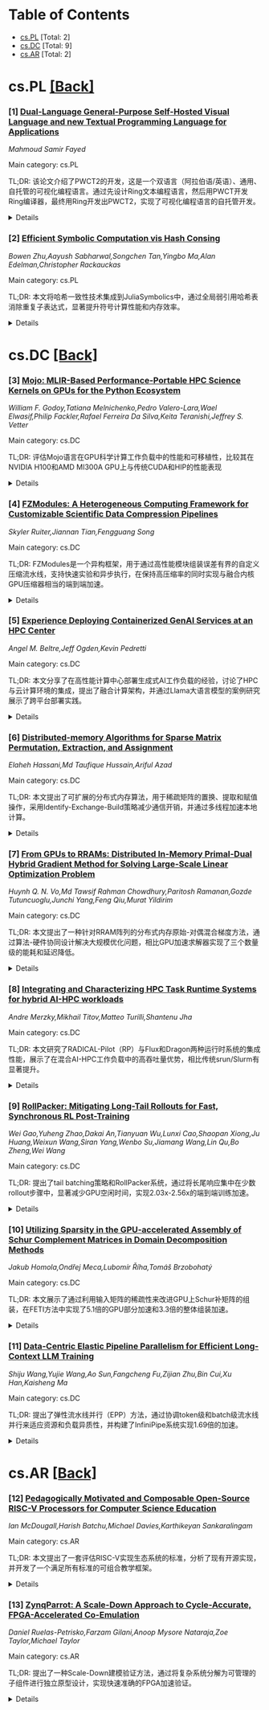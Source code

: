 <div id=toc></div>

# Table of Contents

- [cs.PL](#cs.PL) [Total: 2]
- [cs.DC](#cs.DC) [Total: 9]
- [cs.AR](#cs.AR) [Total: 2]


<div id='cs.PL'></div>

# cs.PL [[Back]](#toc)

### [1] [Dual-Language General-Purpose Self-Hosted Visual Language and new Textual Programming Language for Applications](https://arxiv.org/abs/2509.20426)
*Mahmoud Samir Fayed*

Main category: cs.PL

TL;DR: 该论文介绍了PWCT2的开发，这是一个双语言（阿拉伯语/英语）、通用、自托管的可视化编程语言。通过先设计Ring文本编程语言，然后用PWCT开发Ring编译器，最终用Ring开发出PWCT2，实现了可视化编程语言的自托管开发。


<details>
  <summary>Details</summary>
Motivation: 大多数可视化编程语言都是领域特定的，通用VPL如PWCT需要文本编程来改进。作者希望创建一个能够自我开发的可视化编程语言，提高抽象级别并隐藏不必要的细节。

Method: 1. 先设计Ring文本编程语言（动态类型、轻量级实现、支持语法定制）
2. 使用PWCT可视化语言开发Ring编译器和虚拟机（18,945个组件生成24,743行C代码）
3. 基于Ring开发PWCT2可视化编程语言（92,000行Ring代码，394个可视化组件）

Result: PWCT2实现了36倍更快的代码生成速度和20倍更小的可视化源文件存储需求。支持将Ring代码转换为可视化代码，实现了自托管VPL。通过Steam平台分发给1,772名用户，总使用时间超过17,000小时。

Conclusion: PWCT2成功证明了可视化编程语言可以实现自托管开发，通过双语言支持和改进的性能指标，为可视化编程语言的进一步发展提供了可行路径。

Abstract: Most visual programming languages (VPLs) are domain-specific, with few
general-purpose VPLs like Programming Without Coding Technology (PWCT). These
general-purpose VPLs are developed using textual programming languages and
improving them requires textual programming. In this thesis, we designed and
developed PWCT2, a dual-language (Arabic/English), general-purpose,
self-hosting visual programming language. Before doing so, we specifically
designed a textual programming language called Ring for its development. Ring
is a dynamically typed language with a lightweight implementation, offering
syntax customization features. It permits the creation of domain-specific
languages through new features that extend object-oriented programming,
allowing for specialized languages resembling Cascading Style Sheets (CSS) or
Supernova language. The Ring Compiler and Virtual Machine are designed using
the PWCT visual programming language where the visual implementation is
composed of 18,945 components that generate 24,743 lines of C code, which
increases the abstraction level and hides unnecessary details. Using PWCT to
develop Ring allowed us to realize several issues in PWCT, which led to the
development of the PWCT2 visual programming language using the Ring textual
programming language. PWCT2 provides approximately 36 times faster code
generation and requires 20 times less storage for visual source files. It also
allows for the conversion of Ring code into visual code, enabling the creation
of a self-hosting VPL that can be developed using itself. PWCT2 consists of
approximately 92,000 lines of Ring code and comes with 394 visual components.
PWCT2 is distributed to many users through the Steam platform and has received
positive feedback, On Steam, 1772 users have launched the software, and the
total recorded usage time exceeds 17,000 hours, encouraging further research
and development.

</details>


### [2] [Efficient Symbolic Computation vis Hash Consing](https://arxiv.org/abs/2509.20534)
*Bowen Zhu,Aayush Sabharwal,Songchen Tan,Yingbo Ma,Alan Edelman,Christopher Rackauckas*

Main category: cs.PL

TL;DR: 本文将哈希一致性技术集成到JuliaSymbolics中，通过全局弱引用哈希表消除重复子表达式，显著提升符号计算性能和内存效率。


<details>
  <summary>Details</summary>
Motivation: 符号计算系统存在内存效率低下的问题，结构相同的子表达式冗余存储导致表达式膨胀，影响经典计算机代数和新兴AI驱动数学推理工具的性能。

Method: 在JuliaSymbolics中集成哈希一致性技术，使用全局弱引用哈希表对表达式进行规范化处理，消除重复存储。

Result: 基准测试显示显著改进：符号计算加速达3.2倍，内存使用减少达2倍，代码生成快5倍，函数编译快10倍，数值评估快100倍。

Conclusion: 哈希一致性对于扩展符号计算至关重要，为未来将哈希一致性与e-graphs集成以实现AI驱动管道中增强的等价感知表达式共享铺平了道路。

Abstract: Symbolic computation systems suffer from memory inefficiencies due to
redundant storage of structurally identical subexpressions, commonly known as
expression swell, which degrades performance in both classical computer algebra
and emerging AI-driven mathematical reasoning tools. In this paper, we present
the first integration of hash consing into JuliaSymbolics, a high-performance
symbolic toolkit in Julia, by employing a global weak-reference hash table that
canonicalizes expressions and eliminates duplication. This approach reduces
memory consumption and accelerates key operations such as differentiation,
simplification, and code generation, while seamlessly integrating with Julia's
metaprogramming and just-in-time compilation infrastructure. Benchmark
evaluations across different computational domains reveal substantial
improvements: symbolic computations are accelerated by up to 3.2 times, memory
usage is reduced by up to 2 times, code generation is up to 5 times faster,
function compilation up to 10 times faster, and numerical evaluation up to 100
times faster for larger models. While certain workloads with fewer duplicate
unknown-variable expressions show more modest gains or even slight overhead in
initial computation stages, downstream processing consistently benefits
significantly. These findings underscore the importance of hash consing in
scaling symbolic computation and pave the way for future work integrating hash
consing with e-graphs for enhanced equivalence-aware expression sharing in
AI-driven pipelines.

</details>


<div id='cs.DC'></div>

# cs.DC [[Back]](#toc)

### [3] [Mojo: MLIR-Based Performance-Portable HPC Science Kernels on GPUs for the Python Ecosystem](https://arxiv.org/abs/2509.21039)
*William F. Godoy,Tatiana Melnichenko,Pedro Valero-Lara,Wael Elwasif,Philip Fackler,Rafael Ferreira Da Silva,Keita Teranishi,Jeffrey S. Vetter*

Main category: cs.DC

TL;DR: 评估Mojo语言在GPU科学计算工作负载中的性能和可移植性，比较其在NVIDIA H100和AMD MI300A GPU上与传统CUDA和HIP的性能表现


<details>
  <summary>Details</summary>
Motivation: Mojo作为首个基于LLVM MLIR编译器基础设施的语言，旨在通过结合Python的互操作性和类CUDA语法来弥合性能和生产力差距，为科学计算提供编译时便携的GPU编程方案

Method: 针对四种科学计算工作负载进行测试：七点模板（内存受限）、BabelStream（内存受限）、miniBUDE（计算受限）和Hartree-Fock（带原子操作的计算受限），在NVIDIA H100和AMD MI300A GPU上与供应商基准进行比较

Result: Mojo在内存受限内核上的性能与CUDA和HIP相当，但在AMD GPU上的原子操作以及AMD和NVIDIA GPU上的快速数学计算受限内核存在性能差距

Conclusion: 虽然学习曲线和编程要求仍然相对底层，但Mojo可以在科学计算与AI融合的碎片化Python生态系统中弥合重要差距

Abstract: We explore the performance and portability of the novel Mojo language for
scientific computing workloads on GPUs. As the first language based on the
LLVM's Multi-Level Intermediate Representation (MLIR) compiler infrastructure,
Mojo aims to close performance and productivity gaps by combining Python's
interoperability and CUDA-like syntax for compile-time portable GPU
programming. We target four scientific workloads: a seven-point stencil
(memory-bound), BabelStream (memory-bound), miniBUDE (compute-bound), and
Hartree-Fock (compute-bound with atomic operations); and compare their
performance against vendor baselines on NVIDIA H100 and AMD MI300A GPUs. We
show that Mojo's performance is competitive with CUDA and HIP for memory-bound
kernels, whereas gaps exist on AMD GPUs for atomic operations and for fast-math
compute-bound kernels on both AMD and NVIDIA GPUs. Although the learning curve
and programming requirements are still fairly low-level, Mojo can close
significant gaps in the fragmented Python ecosystem in the convergence of
scientific computing and AI.

</details>


### [4] [FZModules: A Heterogeneous Computing Framework for Customizable Scientific Data Compression Pipelines](https://arxiv.org/abs/2509.20563)
*Skyler Ruiter,Jiannan Tian,Fengguang Song*

Main category: cs.DC

TL;DR: FZModules是一个异构框架，用于通过高性能模块组装误差有界的自定义压缩流水线，支持快速实验和异步执行，在保持高压缩率的同时实现与融合内核GPU压缩器相当的端到端加速。


<details>
  <summary>Details</summary>
Motivation: 现代科学模拟和仪器生成的数据量超过了内存和存储容量，限制了可扩展性。虽然有损压缩通过控制误差来减少存储占用和提高吞吐量，但最优流水线高度依赖于数据和目标，需要压缩专业知识。现有的GPU压缩器虽然提供高吞吐量，但通常采用硬编码的融合内核，阻碍了快速实验，且在率失真性能上表现不佳。

Method: 提出FZModules异构框架，通过简洁可扩展的接口从高性能模块组装误差有界的自定义压缩流水线。利用异步任务支持的执行库推断数据依赖关系、管理内存移动，并暴露分支和阶段级并发，实现强大的异步压缩流水线。

Result: 在四个代表性科学数据集上评估三个使用FZModules构建的流水线，结果显示它们可以实现与融合内核GPU压缩器相当的端到端加速，同时达到与更高保真度的CPU或混合压缩器相似的率失真性能。

Conclusion: FZModules框架支持快速、针对特定领域的压缩流水线设计，能够在保持高压缩质量的同时实现高性能压缩。

Abstract: Modern scientific simulations and instruments generate data volumes that
overwhelm memory and storage, throttling scalability. Lossy compression
mitigates this by trading controlled error for reduced footprint and throughput
gains, yet optimal pipelines are highly data and objective specific, demanding
compression expertise. GPU compressors supply raw throughput but often
hard-code fused kernels that hinder rapid experimentation, and underperform in
rate-distortion. We present FZModules, a heterogeneous framework for assembling
error-bounded custom compression pipelines from high-performance modules
through a concise extensible interface. We further utilize an asynchronous
task-backed execution library that infers data dependencies, manages memory
movement, and exposes branch and stage level concurrency for powerful
asynchronous compression pipelines. Evaluating three pipelines built with
FZModules on four representative scientific datasets, we show they can compare
end-to-end speedup of fused-kernel GPU compressors while achieving similar
rate-distortion to higher fidelity CPU or hybrid compressors, enabling rapid,
domain-tailored design.

</details>


### [5] [Experience Deploying Containerized GenAI Services at an HPC Center](https://arxiv.org/abs/2509.20603)
*Angel M. Beltre,Jeff Ogden,Kevin Pedretti*

Main category: cs.DC

TL;DR: 本文分享了在高性能计算中心部署生成式AI工作负载的经验，讨论了HPC与云计算环境的集成，提出了融合计算架构，并通过Llama大语言模型的案例研究展示了跨平台部署实践。


<details>
  <summary>Details</summary>
Motivation: 生成式AI应用通常部署在云环境中，但在高性能计算中心的部署能力仍在发展中。本文旨在探索如何将HPC与云计算环境有效集成，以支持容器化的GenAI工作负载。

Method: 提出融合计算架构，集成HPC和Kubernetes平台运行容器化的GenAI工作负载；通过案例研究部署Llama大语言模型，使用容器化推理服务器在Kubernetes和HPC平台上运行，并测试多种容器运行时。

Result: 成功实现了跨平台的GenAI工作负载部署，验证了融合架构的可行性，并识别了HPC容器社区面临的实际挑战和机遇。

Conclusion: 本文为HPC容器社区提供了实用的部署经验和指导，有助于推动未来相关研究和工具开发，促进HPC环境更好地支持生成式AI应用。

Abstract: Generative Artificial Intelligence (GenAI) applications are built from
specialized components -- inference servers, object storage, vector and graph
databases, and user interfaces -- interconnected via web-based APIs. While
these components are often containerized and deployed in cloud environments,
such capabilities are still emerging at High-Performance Computing (HPC)
centers. In this paper, we share our experience deploying GenAI workloads
within an established HPC center, discussing the integration of HPC and cloud
computing environments. We describe our converged computing architecture that
integrates HPC and Kubernetes platforms running containerized GenAI workloads,
helping with reproducibility. A case study illustrates the deployment of the
Llama Large Language Model (LLM) using a containerized inference server (vLLM)
across both Kubernetes and HPC platforms using multiple container runtimes. Our
experience highlights practical considerations and opportunities for the HPC
container community, guiding future research and tool development.

</details>


### [6] [Distributed-memory Algorithms for Sparse Matrix Permutation, Extraction, and Assignment](https://arxiv.org/abs/2509.20776)
*Elaheh Hassani,Md Taufique Hussain,Ariful Azad*

Main category: cs.DC

TL;DR: 本文提出了可扩展的分布式内存算法，用于稀疏矩阵的置换、提取和赋值操作，采用Identify-Exchange-Build策略减少通信开销，并通过多线程加速本地计算。


<details>
  <summary>Details</summary>
Motivation: 现有分布式内存库如CombBLAS和PETSc在稀疏矩阵操作上存在通信开销大和性能不足的问题，需要更高效的算法来提升大规模稀疏矩阵处理的性能。

Method: 采用Identify-Exchange-Build（IEB）策略：每个进程识别需要发送的本地非零元素，交换所需数据，然后从接收的元素构建本地子矩阵。使用无同步多线程算法加速本地计算。

Result: 在多个集群和超级计算机上的实验表明，该方法在矩阵置换、子图提取和流图应用等场景中，性能显著优于CombBLAS和PETSc。

Conclusion: 该工作为稀疏矩阵置换、提取和赋值操作提供了全面的算法研究、软件实现和实验评估，证明了IEB策略的有效性和性能优势。

Abstract: We present scalable distributed-memory algorithms for sparse matrix
permutation, extraction, and assignment. Our methods follow an
Identify-Exchange-Build (IEB) strategy where each process identifies the local
nonzeros to be sent, exchanges the required data, and then builds its local
submatrix from the received elements. This approach reduces communication
compared to SpGEMM-based methods in distributed memory. By employing
synchronization-free multithreaded algorithms, we further accelerate local
computations, achieving substantially better performance than existing
libraries such as CombBLAS and PETSc. We design efficient software for these
operations and evaluate their performance on two university clusters and the
Perlmutter supercomputer. Our experiments span a variety of application
scenarios, including matrix permutation for load balancing, matrix reordering,
subgraph extraction, and streaming graph applications. In all cases, we compare
our algorithms against CombBLAS, the most comprehensive distributed library for
these operations, and, in some scenarios, against PETSc. Overall, this work
provides a comprehensive study of algorithms, software implementations,
experimental evaluations, and applications for sparse matrix permutation,
extraction, and assignment.

</details>


### [7] [From GPUs to RRAMs: Distributed In-Memory Primal-Dual Hybrid Gradient Method for Solving Large-Scale Linear Optimization Problem](https://arxiv.org/abs/2509.21137)
*Huynh Q. N. Vo,Md Tawsif Rahman Chowdhury,Paritosh Ramanan,Gozde Tutuncuoglu,Junchi Yang,Feng Qiu,Murat Yildirim*

Main category: cs.DC

TL;DR: 本文提出了一种针对RRAM阵列的分布式内存原始-对偶混合梯度方法，通过算法-硬件协同设计解决大规模优化问题，相比GPU加速求解器实现了三个数量级的能耗和延迟降低。


<details>
  <summary>Details</summary>
Motivation: 传统架构受限于基本物理限制，无法满足计算工作负载的指数增长需求。内存计算虽然提供了低延迟和低能耗的模拟计算，但现有算法无法直接应用于内存计算，特别是在需要频繁矩阵重编程的约束优化问题中。

Method: 开发了分布式内存原始-对偶混合梯度方法，专门为RRAM设备阵列协同设计。该方法最小化昂贵的写周期，包含对设备非理想性的鲁棒性，并利用对称块矩阵公式在分布式交叉阵列上统一操作。使用MELISO+物理模拟框架评估实际设备条件下的性能。

Result: 在大规模线性程序上对比GPU加速求解器，RRAM求解器达到相当精度，同时能耗和延迟降低高达三个数量级。

Conclusion: 这是首个在RRAM上实现的PDHG线性规划求解器，展示了通过分布式内存计算的算法-硬件协同设计解决大规模优化问题的变革性潜力。

Abstract: The exponential growth of computational workloads is surpassing the
capabilities of conventional architectures, which are constrained by
fundamental limits. In-memory computing (IMC) with RRAM provides a promising
alternative by providing analog computations with significant gains in latency
and energy use. However, existing algorithms developed for conventional
architectures do not translate to IMC, particularly for constrained
optimization problems where frequent matrix reprogramming remains
cost-prohibitive for IMC applications. Here we present a distributed in-memory
primal-dual hybrid gradient (PDHG) method, specifically co-designed for arrays
of RRAM devices. Our approach minimizes costly write cycles, incorporates
robustness against device non-idealities, and leverages a symmetric
block-matrix formulation to unify operations across distributed crossbars. We
integrate a physics-based simulation framework called MELISO+ to evaluate
performance under realistic device conditions. Benchmarking against
GPU-accelerated solvers on large-scale linear programs demonstrates that our
RRAM-based solver achieves comparable accuracy with up to three orders of
magnitude reductions in energy consumption and latency. These results
demonstrate the first PDHG-based LP solver implemented on RRAMs, showcasing the
transformative potential of algorithm-hardware co-design for solving
large-scale optimization through distributed in-memory computing.

</details>


### [8] [Integrating and Characterizing HPC Task Runtime Systems for hybrid AI-HPC workloads](https://arxiv.org/abs/2509.20819)
*Andre Merzky,Mikhail Titov,Matteo Turilli,Shantenu Jha*

Main category: cs.DC

TL;DR: 本文研究了RADICAL-Pilot（RP）与Flux和Dragon两种运行时系统的集成性能，展示了在混合AI-HPC工作负载中的高吞吐量优势，相比传统srun/Slurm有显著提升。


<details>
  <summary>Details</summary>
Motivation: 科学工作流日益涉及HPC和机器学习任务的结合，但传统启动器如srun在并发性和吞吐量方面存在限制，不适合动态异构工作负载。

Method: 将RADICAL-Pilot与Flux和Dragon运行时系统集成，实现分层资源管理和高吞吐量函数执行，在Frontier系统上使用合成和生产级工作负载进行性能测试。

Result: RP+Flux可持续达到930任务/秒，RP+Flux+Dragon超过1,500任务/秒，利用率超过99.6%；而srun峰值仅为152任务/秒，利用率低于50%。在IMPECCABLE.v2药物发现应用中，RP+Flux比srun/Slurm减少30-60%的完成时间，吞吐量提高4倍以上。

Conclusion: RP与运行时系统的混合集成为混合AI-HPC工作负载提供了可扩展的解决方案。

Abstract: Scientific workflows increasingly involve both HPC and machine-learning
tasks, combining MPI-based simulations, training, and inference in a single
execution. Launchers such as Slurm's srun constrain concurrency and throughput,
making them unsuitable for dynamic and heterogeneous workloads. We present a
performance study of RADICAL-Pilot (RP) integrated with Flux and Dragon, two
complementary runtime systems that enable hierarchical resource management and
high-throughput function execution. Using synthetic and production-scale
workloads on Frontier, we characterize the task execution properties of RP
across runtime configurations. RP+Flux sustains up to 930 tasks/s, and
RP+Flux+Dragon exceeds 1,500 tasks/s with over 99.6% utilization. In contrast,
srun peaks at 152 tasks/s and degrades with scale, with utilization below 50%.
For IMPECCABLE.v2 drug discovery campaign, RP+Flux reduces makespan by 30-60%
relative to srun/Slurm and increases throughput more than four times on up to
1,024. These results demonstrate hybrid runtime integration in RP as a scalable
approach for hybrid AI-HPC workloads.

</details>


### [9] [RollPacker: Mitigating Long-Tail Rollouts for Fast, Synchronous RL Post-Training](https://arxiv.org/abs/2509.21009)
*Wei Gao,Yuheng Zhao,Dakai An,Tianyuan Wu,Lunxi Cao,Shaopan Xiong,Ju Huang,Weixun Wang,Siran Yang,Wenbo Su,Jiamang Wang,Lin Qu,Bo Zheng,Wei Wang*

Main category: cs.DC

TL;DR: 提出了tail batching策略和RollPacker系统，通过将长尾响应集中在少数rollout步骤中，显著减少GPU空闲时间，实现2.03x-2.56x的端到端训练加速。


<details>
  <summary>Details</summary>
Motivation: 同步强化学习后训练存在GPU利用率低的问题，主要由于rollout步骤中响应长度不平衡导致的bubbles现象，现有方法通过放松同步性会牺牲训练精度。

Method: 引入tail batching策略，将导致长尾响应的prompts集中到少数long rounds中，大部分short rounds只处理平衡的短rollouts；开发RollPacker系统，在三个RL阶段进行整体优化。

Result: 在128个H800 GPU上对Qwen2.5系列LLMs进行测试，相比veRL实现2.03x-2.56x端到端训练时间减少，相比RLHFuse最高达到2.24x加速。

Conclusion: tail batching策略和RollPacker系统能够在不牺牲精度的情况下显著加速RL训练，有效解决了同步RL中的GPU利用率问题。

Abstract: Reinforcement Learning (RL) is a pivotal post-training technique for
enhancing the reasoning capabilities of Large Language Models (LLMs). However,
synchronous RL post-training often suffers from significant GPU
underutilization, referred to as bubbles, caused by imbalanced response lengths
within rollout steps. Many RL systems attempt to alleviate this problem by
relaxing synchronization, but this can compromise training accuracy. In this
paper, we introduce tail batching, a novel rollout scheduling strategy for
synchronous RL that systematically consolidates prompts leading to long-tail
responses into a small subset of rollout steps (long rounds), while ensuring
that the majority of steps (short rounds) involve only balanced, short
rollouts. By excluding long responses from short rounds and rescheduling them
into a few designated long rounds, tail batching effectively reduces GPU idle
time during rollouts and significantly accelerates RL training without
sacrificing accuracy. We present RollPacker, a system that fully harnesses the
benefits of tail batching through holistic optimizations across all three RL
stages: elastic parallelism adaptation for rollout, dynamic resource allocation
and scheduling for reward, and stream-based training. Empirical results show
that RollPacker achieves a 2.03x-2.56x end-to-end training time reduction
compared to veRL and up to 2.24x speedup compared to RLHFuse for the Qwen2.5
family of LLMs on up to 128 H800 GPUs.

</details>


### [10] [Utilizing Sparsity in the GPU-accelerated Assembly of Schur Complement Matrices in Domain Decomposition Methods](https://arxiv.org/abs/2509.21037)
*Jakub Homola,Ondřej Meca,Lubomír Říha,Tomáš Brzobohatý*

Main category: cs.DC

TL;DR: 本文展示了通过利用输入矩阵的稀疏性来改进GPU上Schur补矩阵的组装，在FETI方法中实现了5.1倍的GPU部分加速和3.3倍的整体组装加速。


<details>
  <summary>Details</summary>
Motivation: 随着高性能集群性能主要依赖于GPU，需要加速域分解方法中的Schur补矩阵计算。显式组装密集Schur补矩阵成本高昂，是GPU加速的主要开销。

Method: 通过智能利用输入矩阵的稀疏性来优化GPU上的Schur补矩阵组装过程，特别针对FETI方法进行优化。

Result: 在FETI方法中实现了GPU部分代码5.1倍的加速，整体组装过程3.3倍的加速，使得从仅10次迭代开始就能获得加速效益。

Conclusion: 利用输入矩阵稀疏性可以显著改进GPU上的Schur补矩阵组装性能，使得GPU加速在较少迭代次数下就具有实际应用价值。

Abstract: Schur complement matrices emerge in many domain decomposition methods that
can solve complex engineering problems using supercomputers. Today, as most of
the high-performance clusters' performance lies in GPUs, these methods should
also be accelerated.
  Typically, the offloaded components are the explicitly assembled dense Schur
complement matrices used later in the iterative solver for multiplication with
a vector. As the explicit assembly is expensive, it represents a significant
overhead associated with this approach to acceleration. It has already been
shown that the overhead can be minimized by assembling the Schur complements
directly on the GPU.
  This paper shows that the GPU assembly can be further improved by wisely
utilizing the sparsity of the input matrices. In the context of FETI methods,
we achieved a speedup of 5.1 in the GPU section of the code and 3.3 for the
whole assembly, making the acceleration beneficial from as few as 10
iterations.

</details>


### [11] [Data-Centric Elastic Pipeline Parallelism for Efficient Long-Context LLM Training](https://arxiv.org/abs/2509.21275)
*Shiju Wang,Yujie Wang,Ao Sun,Fangcheng Fu,Zijian Zhu,Bin Cui,Xu Han,Kaisheng Ma*

Main category: cs.DC

TL;DR: 提出了弹性流水线并行（EPP）方法，通过协调token级和batch级流水线并行来适应资源和负载异质性，并构建了InfiniPipe系统实现1.69倍的加速。


<details>
  <summary>Details</summary>
Motivation: 长上下文训练对LLM上下文扩展至关重要。现有方案如序列并行通信开销大，流水线并行（PP）效果取决于分区粒度。batch级PP在长上下文场景内存消耗高，token级PP内存开销小但可能导致硬件利用率不足。真实数据集序列长度分布存在偏斜，对PP负载平衡和调度提出挑战。

Method: 提出弹性流水线并行（EPP），构建InfiniPipe系统，包含：（1）资源感知和负载平衡的序列处理器，分割长序列并打包短序列；（2）通过阶段感知块级自适应检查点机制联合优化流水线调度和梯度检查点的协同优化方法。

Result: 综合实验表明，InfiniPipe相比最先进系统实现了1.69倍的加速。

Conclusion: EPP方法能够有效适应资源和负载异质性，InfiniPipe系统通过创新的序列处理和协同优化机制，显著提升了长上下文训练的效率。

Abstract: Long context training is crucial for LLM's context extension. Existing
schemes, such as sequence parallelism, incur substantial communication
overhead. Pipeline parallelism (PP) reduces this cost, but its effectiveness
hinges on partitioning granularity. Batch-level PP dividing input samples
exhibits high memory consumption in long-context scenario, whereas token-level
PP splitting sequences into slices alleviates memory overhead but may incur
hardware under-utilization. This trade-off motivates adaptively selecting PP
granularity to match resource and workload characteristics. Moreover, sequence
length distribution of the real-world dataset exhibits skewness, posing a
challenge on PP's workload balance and efficient scheduling. Current static PP
scheduling methods overlook the variance of sequence length, leading to
suboptimal performance. In this paper, we propose Elastic Pipeline Parallelism
(EPP) that orchestrates token-level PP and batch-level PP to adapt to resource
and workload heterogeneity. We build InfiniPipe, a distributed training system
that unleashes the potential of EPP via (1) a resource-aware and
workload-balanced sequence processor that splits long sequences and packs short
ones; and (2) a co-optimization methodology that jointly optimizes pipeline
schedule and gradient checkpointing via a mechanism named stage-aware
chunk-level adaptive checkpointing. Comprehensive experiments demonstrate that
InfiniPipe achieves a 1.69x speedup over state-of-the-art systems.

</details>


<div id='cs.AR'></div>

# cs.AR [[Back]](#toc)

### [12] [Pedagogically Motivated and Composable Open-Source RISC-V Processors for Computer Science Education](https://arxiv.org/abs/2509.20514)
*Ian McDougall,Harish Batchu,Michael Davies,Karthikeyan Sankaralingam*

Main category: cs.AR

TL;DR: 本文提出了一套评估RISC-V实现生态系统的标准，分析了现有开源实现，并开发了一个满足所有标准的可组合教学框架。


<details>
  <summary>Details</summary>
Motivation: RISC-V ISA作为免费开源替代方案，需要易于使用且稳健的实现来适应教学和业余使用需求。

Method: 首先提出教学视角的评估标准，然后分析现有开源RISC-V实现，最后开发满足所有标准的可组合框架。

Result: 开发了一个全面的开源解决方案，其组件可根据课程需求进行分解，并收集了有限的学⽣反馈。

Conclusion: 成功创建了一个满足教学需求的RISC-V实现框架，为其他教师提供了可用的开源工具。

Abstract: While most instruction set architectures (ISAs) are only available to use
through the purchase of a restrictive commercial license, the RISC-V ISA
presents a free and open-source alternative. Due to this availability, many
free and open-source implementations have been developed and can be accessed on
platforms such as GitHub. If an open source, easy-to-use, and robust RISC-V
implementation could be obtained, it could be easily adapted for pedagogical
and amateur use. In this work we accomplish three goals in relation to this
outlook. First, we propose a set of criteria for evaluating the components of a
RISC-V implementation's ecosystem from a pedagogical perspective. Second, we
analyze a number of existing open-source RISC-V implementations to determine
how many of the criteria they fulfill. We then develop a comprehensive solution
that meets all of these criterion and is released open-source for other
instructors to use. The framework is developed in a composable way that it's
different components can be disaggregated per individual course needs. Finally,
we also report on a limited study of student feedback.

</details>


### [13] [ZynqParrot: A Scale-Down Approach to Cycle-Accurate, FPGA-Accelerated Co-Emulation](https://arxiv.org/abs/2509.20543)
*Daniel Ruelas-Petrisko,Farzam Gilani,Anoop Mysore Nataraja,Zoe Taylor,Michael Taylor*

Main category: cs.AR

TL;DR: 提出了一种Scale-Down建模验证方法，通过将复杂系统分解为可管理的子组件进行独立原型设计，实现快速准确的FPGA加速验证。


<details>
  <summary>Details</summary>
Motivation: 随着处理器复杂性增加，传统验证方法成本急剧上升，性能计数器推断和微架构模拟存在运行时间过长的问题，无法满足长工作负载的验证需求。

Method: 开发了ZynqParrot平台，采用Scale-Down方法将系统分解为子组件，通过精心设计的原型接口确保被测设备的严格非干扰性，实现周期精确的协同仿真。

Result: ZynqParrot能够以任意粒度验证功能和性能，通过案例研究成功分析了开源RISC-V处理器的全栈性能。

Conclusion: Scale-Down方法结合FPGA加速，既保持了Scale-Out的速度优势，又避免了其不准确性，同时降低了Scale-Up的固有成本，为架构师提供了最佳解决方案。

Abstract: As processors increase in complexity, costs grow even more rapidly, both for
functional verification and performance validation. Most often, silicon
characterizations comprise simple performance counters, which are aggregated
and separated to tell a story. Based on these inferences, performance engineers
employ microarchitectural simulation to inspect deeply into the core.
Unfortunately, dramatically longer runtimes make simulation infeasible for long
workloads.
  We propose a Scale-Down approach to modelling and validation. Rather than
up-sizing a prototyping platform to fit large and complex system designs, we
show that it can be more accurate, faster, and more economical to decompose a
system into manageable sub-components that can be prototyped independently. By
carefully designing the prototyping interface, it is possible to adhere to
strict non-interference of the Device Under Test (DUT). This allows architects
to have the best of both worlds: the speed of FPGA acceleration while
eliminating the inaccuracies of Scale-Out and the inherent costs of Scale-Up.
  In this work, we present ZynqParrot: a Scale-Down FPGA-based modelling
platform, capable of executing non-interfering, cycle-accurate co-emulations of
arbitrary RTL designs. ZynqParrot is capable of verifying functionality and
performance with arbitrary granularity. We also provide case studies using
ZynqParrot to analyze the full-stack performance of an open-source RISC-V
processor.

</details>
